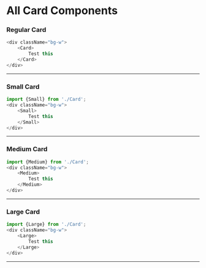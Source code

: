 # All Card Components

### Regular Card
```js
<div className="bg-w">
	<Card>
		Test this
	</Card>
</div>
```
---


### Small Card
```js
import {Small} from './Card';
<div className="bg-w">
    <Small>
        Test this
    </Small>
</div>
```
---


### Medium Card
```js
import {Medium} from './Card';
<div className="bg-w">
    <Medium>
        Test this
    </Medium>
</div>
```
---


### Large Card
```js
import {Large} from './Card';
<div className="bg-w">
    <Large>
        Test this
    </Large>
</div>
```
---
